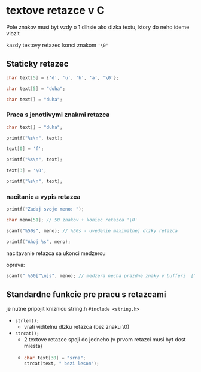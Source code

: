 # textove retazce v C

Pole znakov musi byt vzdy o 1 dlhsie ako dlzka textu, ktory do neho ideme vlozit

kazdy textovy retazec konci znakom `'\0'`

## Staticky retazec

```C
char text[5] = {'d', 'u', 'h', 'a', '\0'};

char text[5] = "duha";

char text[] = "duha";
```

### Praca s jenotlivymi znakmi retazca
```C
char text[] = "duha";

printf("%s\n", text);

text[0] = 'f';

printf("%s\n", text);

text[3] = '\0';

printf("%s\n", text);
```

### nacitanie a vypis retazca
```C
printf("Zadaj svoje meno: ");

char meno[51]; // 50 znakov + koniec retazca '\0'

scanf("%50s", meno); // %50s - uvedenie maximalnej dlzky retazca

printf("Ahoj %s", meno);
```

nacitavanie retazca sa ukonci medzerou

oprava: 
```C
scanf(" %50[^\n]s", meno); // medzera necha prazdne znaky v bufferi  [^\n] - nacita vsetko okrem noveho riadku
```


## Standardne funkcie pre pracu s retazcami
je nutne pripojit kniznicu string.h
`#include <string.h>`

- `strlen();`
  - vrati viditelnu dlzku retazca (bez znaku \0)
- `strcat();`
  - 2 textove retazce spoji do jedneho (v prvom retazci musi byt dost miesta)
  - ```C
    char text[30] = "srna";
    strcat(text, " bezi lesom");
    ```

